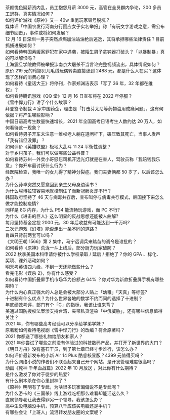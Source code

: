 茶颜悦色疑薪资内乱，员工抱怨月薪 3000 元，高管在全员群内争论，200 多员工退群，真实情况如何？  
如何评价游戏《原神》又一 40w 重氪玩家毁号脱坑？  
媒体评「中国农发行河南分行回应女子实名举报」称「有玩文字游戏之意，需公布细节回击」，事件或将如何发展？  
12 月 16 日深圳一男子突然点燃加油站油枪后逃逸，其将承担哪些法律责任？目前抓捕进展如何？  
如何看待韩国素媛案罪犯在家中遇袭，被陌生男子拿钝器打破头？「以暴制暴」真的可以解恨吗？  
上海震旦学院教师被举报涉南京大屠杀不当言论完整视频流出，具体情况如何？  
原价 219 元的玲娜贝儿毛绒玩偶转卖直接涨到 2488 元，都是什么人在买？这体现了怎样的消费心理？  
如何看待《童话大王》将停刊，作家郑渊洁表示「写了 36 年，32 年都在维权」？  
如何看待腾讯游戏《QQ 堂》12 月 16 日宣布将在 2022 年停服？  
《雪中悍刀行》讲了个什么故事？  
拜登签令制裁 4 家中国药企，理由是「打击芬太尼等药物滥用成瘾问题」，这有何依据？将产生哪些影响？  
中国日语高考生数量快速增长，2021 年全国高考日语考生人数约达 20 万人，如何看待这一现象？  
如何看待男子开车未注意一维权老人躺在道闸杆下，碾压致其死亡，当事人发声「我有错但没罪」？  
如何评价《英雄联盟》极地大乱斗 11.24 平衡性调整？  
对于乡村孩子，我们可以做哪些公益科普？  
如何看待苏州一外卖小哥怒怼司机开远光灯就是在害人，驾驶员称「我赔钱我乐意」？你开车最讨厌什么行为？  
经医院检查，我唯一的女儿得了精神分裂症。我们夫妻俩都 50 岁了，以后该怎么办？  
为什么孙卓突然又愿意回到亲生父母身边读书？  
为什么埃博拉较容易地就控制住了而新冠肺炎却不行？  
韩国政府坚持了 46 天与病毒共存后，宣布叫停与病毒共存模式，韩国接下来怎么做才能控制疫情?  
同样是 8G 内存，为什么 PS4 能流畅玩游戏，而 PC 不行?  
为什么《进击的巨人》这么明显的反战思想还能被人曲解?  
每月坚持基金定投 2000 元，30 年后收益有可能达到一千万吗?  
二次元游戏《幻塔》能否走出一条不同的道路？  
肖四只背前两套可以吗？  
《大明王朝 1566》第 2 集中，马宁远调兵来踏苗的调令是谁批的？  
如何看待《原神》荒泷一斗上线后，部分厨力玩家破防？  
2022 秋季美国本科申请你被什么学校录取 / 延后 / 拒绝了？你的 GPA 、标化、奖项、课外活动如何？  
明天考英语四六级，不到一天还能做些什么？  
看完电影《误杀 2》，你有什么感受？  
如何看待中国折叠屏手机市场华为份额占 64% ？你对华为新款折叠屏手机有哪些期待？  
为什么内心真正强大的人总是会被大部分人贴上「幼稚」「天真」等标签?  
十进制有什么优点？为什么世界各地的数学不约而同的选择了十进制？  
年底绩效考评，部门有个「C」的指标，我该让谁来背？  
美通过国防授权法案涉支持台湾，夹带私货渲染「中俄威胁」，还有哪些信息值得关注？  
2021 年，你有哪些高考经验可以分享给学弟学妹？  
原著粉如何看待电视剧《雪中悍刀行》的改编？符合原著吗？  
2021 你都送了哪些礼物给朋友和家人？  
2021 年你尝试了哪些之前没有体验过的科技数码产品，并打开了新世界的大门？  
《明日方舟》没有基石干员，到了第七章已经寸步难行，该怎么办？  
如何评价最新发布的小新 Air 14 Plus 酷睿核显版？4399 元值得买吗？  
为什么网络小说的作者们不联合起来自己开个网站，是开发管理难度很高吗？  
动画《死神 千年血战篇》2022 年 10 月放送 ​​​，对此你有什么期待？  
是什么激发了你对于徒步的热爱?  
有什么剧本杀在你心里封神了？  
《原神》明明有了专武，为啥很多玩家偏偏说不是专武呢？  
为什么游卡的《三国杀》线上游戏吃相那么难看却能活这么久？  
直属领导老让我去得罪另一个领导，我该怎么办？  
高中生没电脑没手机，预算八千应该买电脑还是手机？  
有哪些会让「上班人」流泪转发朋友圈的文案呢？  
